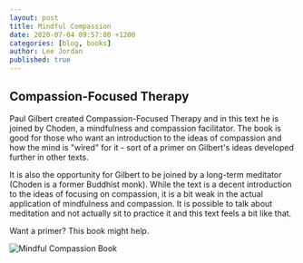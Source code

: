 ```yaml
---
layout: post
title: Mindful Compassion
date: 2020-07-04 09:57:00 +1200
categories: [blog, books]
author: Lee Jordan
published: true
---
```


<h2>Compassion-Focused Therapy</h2>

<p>Paul Gilbert created Compassion-Focused Therapy and in this text he is joined by Choden, a mindfulness and compassion facilitator. The book is good for those who want an introduction to the ideas of compassion and how the mind is "wired" for it - sort of a primer on Gilbert's ideas developed further in other texts.</p> 

<p>It is also the opportunity for Gilbert to be joined by a long-term meditator (Choden is a former Buddhist monk). While the text is a decent introduction to the ideas of focusing on compassion, it is a bit weak in the actual application of mindfulness and compassion. It is possible to talk about meditation and not actually sit to practice it and this text feels a bit like that.</p> 

<p>Want a primer? This book might help.</p>

<img class="img-border" src="https://therapyaroha.com/public/assets/images/mindful-compassion-gilbert-choden.jpg" alt="Mindful Compassion Book">
